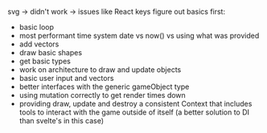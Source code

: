 svg -> didn't work -> issues like React keys
figure out basics first:

- basic loop
- most performant time system date vs now() vs using what was provided
- add vectors
- draw basic shapes
- get basic types
- work on architecture to draw and update objects
- basic user input and vectors
- better interfaces with the generic gameObject type
- using mutation correctly to get render times down
- providing draw, update and destroy a consistent Context that includes tools to interact with the game outside of itself (a better solution to DI than svelte's in this case)
